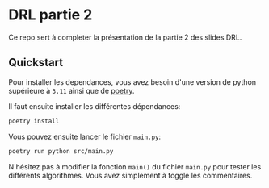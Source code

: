 # DRL partie 2

Ce repo sert à completer la présentation de la partie 2 des slides DRL.

## Quickstart

Pour installer les dependances, vous avez besoin d'une version de python supérieure à `3.11` ainsi que de [poetry](https://python-poetry.org/).

Il faut ensuite installer les différentes dépendances:

```bash
poetry install
```

Vous pouvez ensuite lancer le fichier `main.py`:

```bash
poetry run python src/main.py
```

N'hésitez pas à modifier la fonction `main()` du fichier `main.py` pour tester les différents algorithmes. Vous avez simplement à toggle les commentaires.
